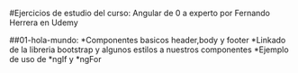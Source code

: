 #Ejercicios de estudio del curso: Angular de 0 a experto por Fernando Herrera en Udemy

##01-hola-mundo: 
*Componentes basicos header,body y footer
*Linkado de la libreria bootstrap y algunos estilos a nuestros componentes
*Ejemplo de uso de *ngIf y *ngFor


